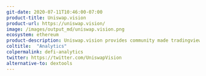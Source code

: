 ```yaml
---
git-date: 2020-07-11T10:46:00-07:00
product-title: Uniswap.vision
product-url: https://uniswap.vision/
image: /images/output_md/uniswap.vision.png
ecosystem: ethereum
product-description: Uniswap.vision provides community made tradingview charts for Uniswap markets.
coltitle:  "Analytics"
colpermalink: defi-analytics
twitter: https://twitter.com/UniswapVision
alternative-to: dextools
---
```

